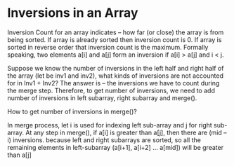 # Inversions in an Array

Inversion Count for an array indicates – how far (or close) the array is from being sorted. If array is already sorted then inversion count is 0. If array is sorted in reverse order that inversion count is the maximum. 
Formally speaking, two elements a[i] and a[j] form an inversion if a[i] > a[j] and i < j.

Suppose we know the number of inversions in the left half and right half of the array (let be inv1 and inv2), what kinds of inversions are not accounted for in Inv1 + Inv2? The answer is – the inversions we have to count during the merge step. Therefore, to get number of inversions, we need to add number of inversions in left subarray, right subarray and merge().

How to get number of inversions in merge()?

In merge process, let i is used for indexing left sub-array and j for right sub-array. At any step in merge(), if a[i] is greater than a[j], then there are (mid – i) inversions. because left and right subarrays are sorted, so all the remaining elements in left-subarray (a[i+1], a[i+2] … a[mid]) will be greater than a[j]
